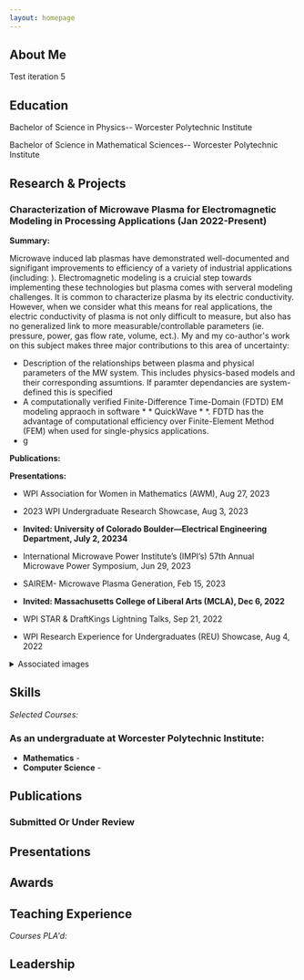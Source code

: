 ```yaml
---
layout: homepage
---
```


## About Me
Test iteration 5


## Education
Bachelor of Science in Physics-- Worcester Polytechnic Institute

Bachelor of Science in Mathematical Sciences-- Worcester Polytechnic Institute

## Research & Projects
### Characterization of Microwave Plasma for Electromagnetic Modeling in Processing Applications (Jan 2022-Present)
**Summary:** 

Microwave induced lab plasmas have demonstrated well-documented and signifigant improvements to efficiency of a variety of industrial applications (including: ). Electromagnetic modeling is a cruicial step towards implementing these technologies but plasma comes with serveral modeling challenges. It is common to characterize plasma by its electric conductivity. However, when we consider what this means for real applications, the electric conductivity of plasma is not only difficult to measure, but also has no generalized link to more measurable/controllable parameters (ie. pressure, power, gas flow rate, volume, ect.). My and my co-author's work on this subject makes three major contributions to this area of uncertainty:
- Description of the relationships between plasma and physical parameters of the MW system. This includes physics-based models and their corresponding assumtions. If paramter dependancies are system-defined this is specified 
- A computationally verified Finite-Difference Time-Domain (FDTD) EM modeling appraoch in software * * QuickWave * *. FDTD has the advantage of computational efficiency over Finite-Element Method (FEM) when used for single-physics applications. 
- g

**Publications:**

**Presentations:**
  
- WPI Association for Women in Mathematics (AWM), Aug 27, 2023
  
- 2023 WPI Undergraduate Research Showcase, Aug 3, 2023

- **Invited: University of Colorado Boulder—Electrical Engineering Department, July 2, 20234**
  
- International Microwave Power Institute’s (IMPI’s) 57th Annual Microwave Power Symposium, Jun 29, 2023
  
- SAIREM- Microwave Plasma Generation, Feb 15, 2023
  
- **Invited: Massachusetts College of Liberal Arts (MCLA), Dec 6, 2022**
  
- WPI STAR & DraftKings Lightning Talks, Sep 21, 2022
  
- WPI Research Experience for Undergraduates (REU) Showcase, Aug 4, 2022

<details>
<summary>Associated images</summary>
</details>


## Skills


*Selected Courses:*

### As an undergraduate at Worcester Polytechnic Institute:

- **Mathematics** - 
- **Computer Science** -




## Publications



### Submitted Or Under Review


## Presentations


## Awards


## Teaching Experience

*Courses PLA'd:*



## Leadership

